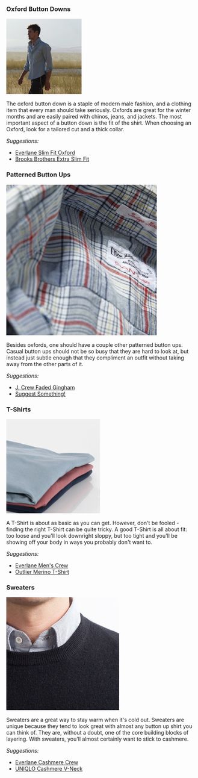 ### Oxford Button Downs
![](/assets/images/ocbd.png)

The oxford button down is a staple of modern male fashion, and a clothing item that every man should take seriously. Oxfords are great for the winter months and are easily paired with chinos, jeans, and jackets. The most important aspect of a button down is the fit of the shirt. When choosing an Oxford, look for a tailored cut and a thick collar.

*Suggestions:*

- [Everlane Slim Fit Oxford][everlane-ofxford]
- [Brooks Brothers Extra Slim Fit][bb]


### Patterned Button Ups
![](/assets/images/button-up.png)

Besides oxfords, one should have a couple other patterned button ups. Casual button ups should not be so busy that they are hard to look at, but instead just subtle enough that they compliment an outfit without taking away from the other parts of it.

*Suggestions:*

- [J. Crew Faded Gingham][jcrew]
- [Suggest Something!][suggest]


### T-Shirts
![](/assets/images/tee.png)

A T-Shirt is about as basic as you can get. However, don't be fooled - finding the right T-Shirt can be quite tricky. A good T-Shirt is all about fit: too loose and you'll look downright sloppy, but too tight and you'll be showing off your body in ways you probably don't want to.

*Suggestions:*

- [Everlane Men's Crew][everlane-t]
- [Outlier Merino T-Shirt][outlier]


### Sweaters
![](/assets/images/sweater.png)

Sweaters are a great way to stay warm when it's cold out. Sweaters are unique because they tend to look great with almost any button up shirt you can think of. They are, without a doubt, one of the core building blocks of layering. With sweaters, you'll almost certainly want to stick to cashmere.

*Suggestions:*

- [Everlane Cashmere Crew][everlane-sweater]
- [UNIQLO Cashmere V-Neck][uniqlo]

[everlane-ofxford]: https://www.everlane.com/collections/mens-shirts/products/mens-oxford-lightblue
[bb]: http://www.brooksbrothers.com/Extra-Slim-Fit-Button-Down-Collar-Dress-Shirt/529Q,default,pd.html?dwvar_529Q_Color=BLUE&contentpos=11&cgid=0203
[jcrew]: https://www.jcrew.com/mens_category/shirts/washedfavoriteshirts/PRDOVR~19417/19417.jsp?TCode=GGBS00006&sisearchengine=197&siproduct=19417&origin=pla&cagpspn=pla
[everlane-t]: https://www.everlane.com/collections/mens-tees/products/mens-crew-light-grey
[outlier]: http://shop.outlier.cc/shop/retail/ultrafine-merino-tee.html
[everlane-sweater]: https://www.everlane.com/collections/mens-sweaters/products/mens-cashmere-crew-light-grey
[uniqlo]: http://www.uniqlo.com/us/search.html?q=MEN+CASHMERE+V+NECK+SWEATER
[suggest]: https://github.com/taylorlapeyre/basic-wardrobe/issues?state=open
